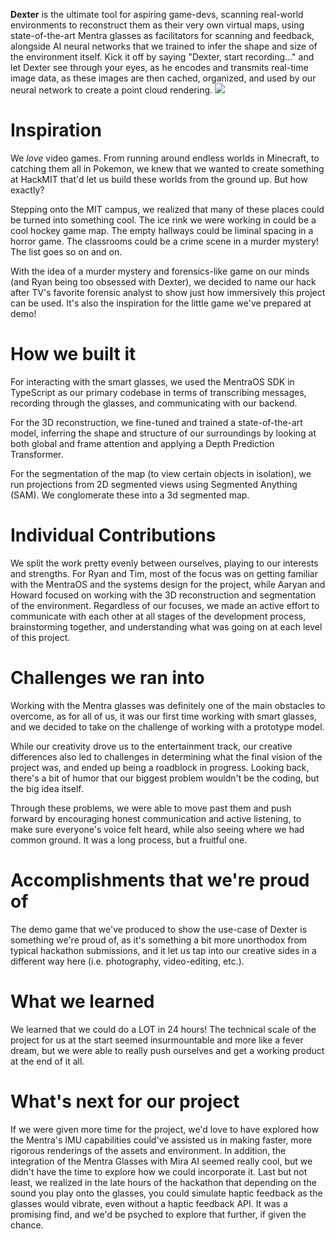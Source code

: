 **Dexter** is the ultimate tool for aspiring game-devs, scanning real-world environments to reconstruct them as their very own virtual maps, using state-of-the-art Mentra glasses as facilitators for scanning and feedback, alongside AI neural networks that we trained to infer the shape and size of the environment itself. Kick it off by saying "Dexter, start recording..." and let Dexter see through your eyes, as he encodes and transmits real-time image data, as these images are then cached, organized, and used by our neural network to create a point cloud rendering.
<img src="https://plume.hackmit.org/api/v3/projects/pr-Vu0jSTiLY0tk0tp/image?t=1757863478338">

# Inspiration

We *love* video games.
From running around endless worlds in Minecraft, to catching them all in Pokemon, we knew that we wanted to create something at HackMIT that'd let us build these worlds from the ground up. But how exactly?

Stepping onto the MIT campus, we realized that many of these places could be turned into something cool. The ice rink we were working in could be a cool hockey game map. The empty hallways could be liminal spacing in a horror game. The classrooms could be a crime scene in a murder mystery! The list goes so on and on.

With the idea of a murder mystery and forensics-like game on our minds (and Ryan being too obsessed with Dexter), we decided to name our hack after TV's favorite forensic analyst to show just how immersively this project can be used. It's also the inspiration for the little game we've prepared at demo!

# How we built it

For interacting with the smart glasses, we used the MentraOS SDK in TypeScript as our primary codebase in terms of transcribing messages, recording through the glasses, and communicating with our backend.

For the 3D reconstruction, we fine-tuned and trained a state-of-the-art model, inferring the shape and structure of our surroundings by looking at both global and frame attention and applying a Depth Prediction Transformer. 

For the segmentation of the map (to view certain objects in isolation), we run projections from 2D segmented views using Segmented Anything (SAM). We conglomerate these into a 3d segmented map.

# Individual Contributions

We split the work pretty evenly between ourselves, playing to our interests and strengths. For Ryan and Tim, most of the focus was on getting familiar with the MentraOS and the systems design for the project, while Aaryan and Howard focused on working with the 3D reconstruction and segmentation of the environment. Regardless of our focuses, we made an active effort to communicate with each other at all stages of the development process, brainstorming together, and understanding what was going on at each level of this project.

# Challenges we ran into

Working with the Mentra glasses was definitely one of the main obstacles to overcome, as for all of us, it was our first time working with smart glasses, and we decided to take on the challenge of working with a prototype model. 

While our creativity drove us to the entertainment track, our creative differences also led to challenges in determining what the final vision of the project was, and ended up being a roadblock in progress. Looking back, there's a bit of humor that our biggest problem wouldn't be the coding, but the big idea itself.

Through these problems, we were able to move past them and push forward by encouraging honest communication and active listening, to make sure everyone's voice felt heard, while also seeing where we had common ground. It was a long process, but a fruitful one.

# Accomplishments that we're proud of

The demo game that we've produced to show the use-case of Dexter is something we're proud of, as it's something a bit more unorthodox from typical hackathon submissions, and it let us tap into our creative sides in a different way here (i.e. photography, video-editing, etc.).

# What we learned

We learned that we could do a LOT in 24 hours! The technical scale of the project for us at the start seemed insurmountable and more like a fever dream, but we were able to really push ourselves and get a working product at the end of it all.

# What's next for our project

If we were given more time for the project, we'd love to have explored how the Mentra's IMU capabilities could've assisted us in making faster, more rigorous renderings of the assets and environment. In addition, the integration of the Mentra Glasses with Mira AI seemed really cool, but we didn't have the time to explore how we could incorporate it. Last but not least, we realized in the late hours of the hackathon that depending on the sound you play onto the glasses, you could simulate haptic feedback as the glasses would vibrate, even without a haptic feedback API. It was a promising find, and we'd be psyched to explore that further, if given the chance.
